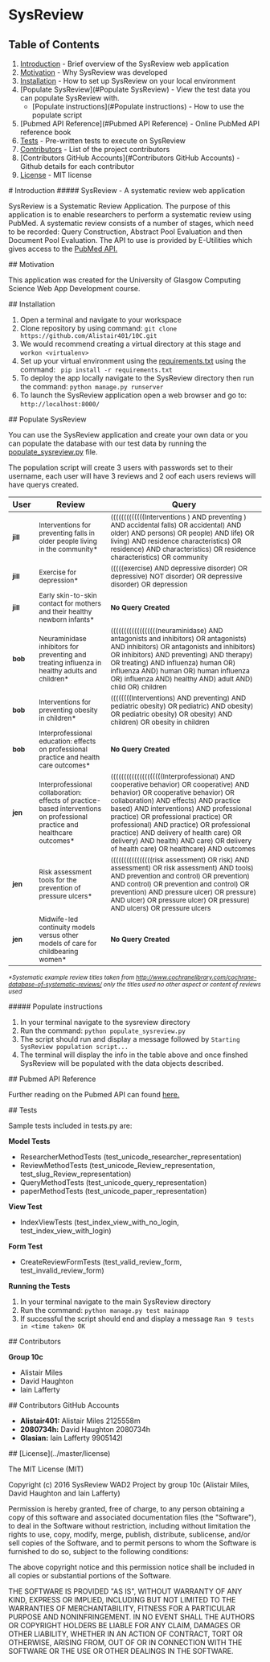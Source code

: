# SysReview 

## Table of Contents
1. [Introduction](#intro) - Brief overview of the SysReview web application
2. [Motivation](#Motivation) - Why SysReview was developed
3. [Installation](#Installation) - How to set up SysReview on your local environment
4. [Populate SysReview](#Populate SysReview) - View the test data you can populate SysReview with.
    * [Populate instructions](#Populate instructions) - How to use the populate script
5. [Pubmed API Reference](#Pubmed API Reference) - Online PubMed API reference book
6. [Tests](#Tests) - Pre-written tests to execute on SysReview
7. [Contributors](#Contributors) - List of the project contributors
8. [Contributors GitHub Accounts](#Contributors GitHub Accounts) - Github details for each contributor
9. [License](#License) - MIT license 

<div id='intro'/>
# Introduction
##### SysReview - A systematic review web application

SysReview is a Systematic Review Application. The purpose of this application is to enable researchers to perform a systematic review using PubMed. A systematic review consists of a number of stages, which need to be recorded:  Query Construction, Abstract Pool Evaluation and then Document Pool Evaluation. The API to use is provided by E-Utilities which gives access to the [PubMed API.](http://www.ncbi.nlm.nih.gov/home/api.shtml "PubMed API")

<div id='Motivation'/>
## Motivation

This application was created for the University of Glasgow Computing Science Web App Development course. 

<div id='Installation'/>
## Installation

 1. Open a terminal and navigate to your workspace
 2. Clone repository by using command: ``` git clone https://github.com/Alistair401/10C.git ```
 3. We would recommend creating a virtual directory at this stage and ``` workon <virtualenv> ```
 4. Set up your virtual environment using the [requirements.txt](../master/requirements.txt) using the command: ```  pip install -r requirements.txt ```
 5. To deploy the app locally navigate to the SysReview directory then run the command: ```python manage.py runserver```
 6. To launch the SysReview application open a web browser and go to: ```http://localhost:8000/```

<div id='Populate SysReview'/>
## Populate SysReview

You can use the SysReview application and create your own data or you can populate the database with our test data by running the [populate_sysreview.py](../master/SysReview/populate_sysreview.py) file.

The population script will create 3 users with passwords set to their username, each user will have 3 reviews and 2 oof each users reviews will have querys created.

User | Review | Query
--- | --- | ---
<sub>**jill**</sub> | <sub>Interventions for preventing falls in older people living in the community*</sub> | <sub>(((((((((((((Interventions ) AND preventing ) AND accidental falls) OR accidental) AND older) AND persons) OR people) AND life) OR living) AND residence characteristics) OR residence) AND characteristics) OR residence characteristics) OR community </sub>
<sub>**jill**</sub> | <sub>Exercise for depression*</sub> | <sub>(((((exercise) AND depressive disorder) OR depressive) NOT disorder) OR depressive disorder) OR depression </sub>
<sub>**jill**</sub> | <sub>Early skin-to-skin contact for mothers and their healthy newborn infants*</sub> | <sub>**No Query Created**</sub>
<sub>**bob**</sub> | <sub>Neuraminidase inhibitors for preventing and treating influenza in healthy adults and children*</sub> | <sub>((((((((((((((((((neuraminidase) AND antagonists and inhibitors) OR antagonists) AND inhibitors) OR antagonists and inhibitors) OR inhibitors) AND preventing) AND therapy) OR treating) AND influenza) human OR) influenza AND) human OR) human influenza OR) influenza AND) healthy AND) adult AND) child OR) children </sub>
<sub>**bob**</sub> | <sub>Interventions for preventing obesity in children*</sub> | <sub>((((((((Interventions) AND preventing) AND pediatric obesity) OR pediatric) AND obesity) OR pediatric obesity) OR obesity) AND children) OR obesity in children</sub>
<sub>**bob**</sub> | <sub>Interprofessional education: effects on professional practice and health care outcomes*</sub> | <sub>**No Query Created**</sub>
<sub>**jen**</sub> | <sub>Interprofessional collaboration: effects of practice-based interventions on professional practice and healthcare outcomes*</sub> | <sub>((((((((((((((((((((Interprofessional) AND cooperative behavior) OR cooperative) AND behavior) OR cooperative behavior) OR collaboration) AND effects) AND practice based) AND interventions) AND professional practice) OR professional practice) OR professional) AND practice) OR professional practice) AND delivery of health care) OR delivery) AND health) AND care) OR delivery of health care) OR healthcare) AND outcomes </sub>
<sub>**jen**</sub> | <sub>Risk assessment tools for the prevention of pressure ulcers*</sub> | <sub>((((((((((((((((risk assessment) OR risk) AND assessment) OR risk assessment) AND tools) AND prevention and control) OR prevention) AND control) OR prevention and control) OR prevention) AND pressure ulcer) OR pressure) AND ulcer) OR pressure ulcer) OR pressure) AND ulcers) OR pressure ulcers </sub>
<sub>**jen**</sub> | <sub>Midwife-led continuity models versus other models of care for childbearing women*</sub> | <sub>**No Query Created**</sub>
<sub>_*Systematic example review titles taken from http://www.cochranelibrary.com/cochrane-database-of-systematic-reviews/ only the titles used no other aspect or content of reviews used_</sub>

<div id='Populate instructions'/>
##### Populate instructions

1. In your terminal navigate to the sysreview directory
2. Run the command: ``` python populate_sysreview.py ```
3. The script should run and display a message followed by ```Starting SysReview population script...```
4. The terminal will display the info in the table above and once finshed SysReview will be populated with the data objects described.

<div id='Pubmed API Reference'/>
## Pubmed API Reference

Further reading on the Pubmed API can found [here.](http://www.ncbi.nlm.nih.gov/books/NBK25500/ "Pubmed API")

<div id='Tests'/>
## Tests

   Sample tests included in tests.py are:
   
   **Model Tests**
   
   * ResearcherMethodTests (test_unicode_researcher_representation)
   * ReviewMethodTests  (test_unicode_Review_representation, test_slug_Review_representation)
   * QueryMethodTests   (test_unicode_query_representation)
   * paperMethodTests   (test_unicode_paper_representation)

   **View Test**
   
   * IndexViewTests  (test_index_view_with_no_login, test_index_view_with_login)
   
   **Form Test**

   * CreateReviewFormTests (test_valid_review_form, test_invalid_review_form)
   
**Running the Tests**

1. In your terminal navigate to the main SysReview directory
2. Run the command: ``` python manage.py test mainapp ```
3. If successful the script should end and display a message ```Ran 9 tests in <time taken> OK```

<div id='Contributors'/>
## Contributors

   **Group 10c**
   
   * Alistair Miles
   * David Haughton
   * Iain Lafferty

<div id='Contributors GitHub Accounts'/>
## Contributors GitHub Accounts

  * **Alistair401:**   Alistair Miles 2125558m
  * **2080734h:**      David Haughton 2080734h
  * **Glasian:**       Iain Lafferty  9905142l

<div id='License'/>
## [License](../master/license)

The MIT License (MIT)

Copyright (c) 2016 SysReview WAD2 Project by group 10c (Alistair Miles, David Haughton and Iain Lafferty)

Permission is hereby granted, free of charge, to any person obtaining a copy
of this software and associated documentation files (the "Software"), to deal
in the Software without restriction, including without limitation the rights
to use, copy, modify, merge, publish, distribute, sublicense, and/or sell
copies of the Software, and to permit persons to whom the Software is
furnished to do so, subject to the following conditions:

The above copyright notice and this permission notice shall be included in all
copies or substantial portions of the Software.

THE SOFTWARE IS PROVIDED "AS IS", WITHOUT WARRANTY OF ANY KIND, EXPRESS OR
IMPLIED, INCLUDING BUT NOT LIMITED TO THE WARRANTIES OF MERCHANTABILITY,
FITNESS FOR A PARTICULAR PURPOSE AND NONINFRINGEMENT. IN NO EVENT SHALL THE
AUTHORS OR COPYRIGHT HOLDERS BE LIABLE FOR ANY CLAIM, DAMAGES OR OTHER
LIABILITY, WHETHER IN AN ACTION OF CONTRACT, TORT OR OTHERWISE, ARISING FROM,
OUT OF OR IN CONNECTION WITH THE SOFTWARE OR THE USE OR OTHER DEALINGS IN THE
SOFTWARE.
